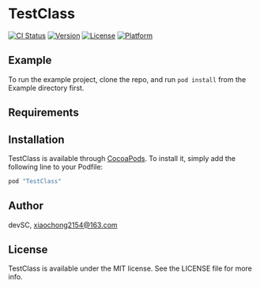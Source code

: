 # TestClass

[![CI Status](http://img.shields.io/travis/devSC/TestClass.svg?style=flat)](https://travis-ci.org/devSC/TestClass)
[![Version](https://img.shields.io/cocoapods/v/TestClass.svg?style=flat)](http://cocoapods.org/pods/TestClass)
[![License](https://img.shields.io/cocoapods/l/TestClass.svg?style=flat)](http://cocoapods.org/pods/TestClass)
[![Platform](https://img.shields.io/cocoapods/p/TestClass.svg?style=flat)](http://cocoapods.org/pods/TestClass)

## Example

To run the example project, clone the repo, and run `pod install` from the Example directory first.

## Requirements

## Installation

TestClass is available through [CocoaPods](http://cocoapods.org). To install
it, simply add the following line to your Podfile:

```ruby
pod "TestClass"
```

## Author

devSC, xiaochong2154@163.com

## License

TestClass is available under the MIT license. See the LICENSE file for more info.
